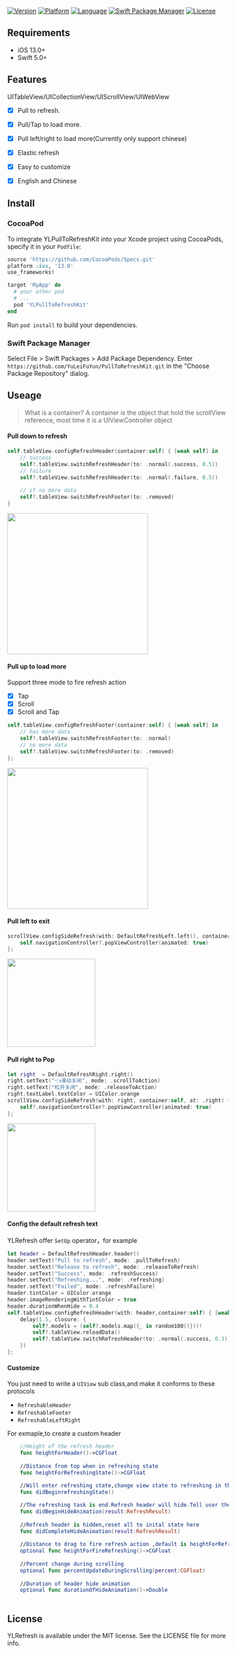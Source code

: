 <p align="center">

 [![Version](https://img.shields.io/cocoapods/v/PullToRefreshKit.svg?style=flat)](http://cocoapods.org/pods/YLPullToRefreshKit)  [![Platform](http://img.shields.io/badge/platform-ios-blue.svg?style=flat
)](https://developer.apple.com/iphone/index.action)
 [![Language](http://img.shields.io/badge/language-swift-brightgreen.svg?style=flat
)](https://developer.apple.com/swift)
[![Swift Package Manager](https://img.shields.io/badge/SPM-compatible-orange.svg)](https://swift.org/package-manager)
[![License](http://img.shields.io/badge/license-MIT-lightgrey.svg?style=flat
)](http://mit-license.org)



## Requirements

- iOS 13.0+
- Swift 5.0+



## Features

UITableView/UICollectionView/UIScrollView/UIWebView

- [x] Pull to refresh.
- [x] Pull/Tap to load more.
- [x] Pull left/right to load more(Currently only support chinese)
- [x] Elastic refresh 
- [x] Easy to customize
- [x] English and Chinese



## Install

### CocoaPod

To integrate YLPullToRefreshKit into your Xcode project using CocoaPods, specify it in your `Podfile`:

```ruby
source 'https://github.com/CocoaPods/Specs.git'
platform :ios, '13.0'
use_frameworks!

target 'MyApp' do
  # your other pod
  # ...
  pod 'YLPullToRefreshKit'
end
```

Run `pod install` to build your dependencies.

### Swift Package Manager

Select File > Swift Packages > Add Package Dependency. Enter `https://github.com/YuLeiFuYun/PullToRefreshKit.git` in the "Choose Package Repository" dialog.



## Useage

> What is a container?
> A container is the object that hold the scrollView reference, most time it is a UIViewController object

#### Pull down to refresh


```swift i
self.tableView.configRefreshHeader(container:self) { [weak self] in
    // success
    self?.tableView.switchRefreshHeader(to: .normal(.success, 0.5))
    // failure
    self?.tableView.switchRefreshHeader(to: .normal(.failure, 0.5))
    
    // if no more data
    self?.tableView.switchRefreshFooter(to: .removed)
}
```

<img src="https://raw.github.com/LeoMobileDeveloper/PullToRefreshKit/master/Screenshot/gif1.gif" width="320">

#### Pull up to load more

Support three mode to fire refresh action  

- [x] Tap
- [x] Scroll
- [x] Scroll and Tap

```swift
self.tableView.configRefreshFooter(container:self) { [weak self] in
	// has more data
    self?.tableView.switchRefreshFooter(to: .normal)
    // no more data
    self?.tableView.switchRefreshFooter(to: .removed)
};
```

<img src="https://raw.github.com/LeoMobileDeveloper/PullToRefreshKit/master/Screenshot/gif2.gif" width="320">

#### Pull left to exit

```swift
scrollView.configSideRefresh(with: DefaultRefreshLeft.left(), container:self, at: .left) {
    self.navigationController?.popViewController(animated: true)
};
```

<img src="https://raw.github.com/LeoMobileDeveloper/PullToRefreshKit/master/Screenshot/gif3.gif" width="200">

#### Pull right to Pop

```swift
let right  = DefaultRefreshRight.right()
right.setText("👈滑动关闭", mode: .scrollToAction)
right.setText("松开关闭", mode: .releaseToAction)
right.textLabel.textColor = UIColor.orange
scrollView.configSideRefresh(with: right, container:self, at: .right) { [weak self] in
    self?.navigationController?.popViewController(animated: true)
};
```

<img src="https://raw.github.com/LeoMobileDeveloper/PullToRefreshKit/master/Screenshot/gif4.gif" width="200">

#### Config the default refresh text

YLRefresh offer `SetUp` operator，for example

```swift
let header = DefaultRefreshHeader.header()
header.setText("Pull to refresh", mode: .pullToRefresh)
header.setText("Release to refresh", mode: .releaseToRefresh)
header.setText("Success", mode: .refreshSuccess)
header.setText("Refreshing...", mode: .refreshing)
header.setText("Failed", mode: .refreshFailure)
header.tintColor = UIColor.orange
header.imageRenderingWithTintColor = true
header.durationWhenHide = 0.4
self.tableView.configRefreshHeader(with: header,container:self) { [weak self] in
    delay(1.5, closure: {
        self?.models = (self?.models.map({_ in random100()}))!
        self?.tableView.reloadData()
        self?.tableView.switchRefreshHeader(to: .normal(.success, 0.3))
    })
};
```

#### Customize

You just need to write a `UIView` sub class,and make it conforms to these protocols

- `RefreshableHeader`
- `RefreshableFooter`
- `RefreshableLeftRight` 

For exmaple,to create a custom header

``` swift
    //Height of the refresh header
    func heightForHeader()->CGFloat
    
    //Distance from top when in refreshing state
    func heightForRefreshingState()->CGFloat
   
    //Will enter refreshing state,change view state to refreshing in this function
    func didBeginrefreshingState()

    //The refreshing task is end.Refresh header will hide.Tell user the refreshing result here.
    func didBeginHideAnimation(result:RefreshResult)
    
    //Refresh header is hidden,reset all to inital state here
    func didCompleteHideAnimation(result:RefreshResult)
    
    //Distance to drag to fire refresh action ,default is heightForRefreshingState
    optional func heightForFireRefreshing()->CGFloat
    
    //Percent change during scrolling
    optional func percentUpdateDuringScrolling(percent:CGFloat)
    
    //Duration of header hide animation
    optional func durationOfHideAnimation()->Double
    
```



## License

YLRefresh is available under the MIT license. See the LICENSE file for more info.